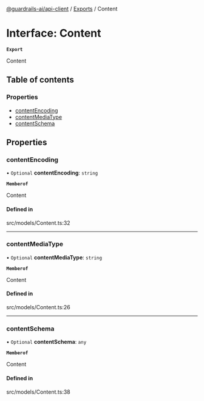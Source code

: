 [@guardrails-ai/api-client](../README.md) / [Exports](../modules.md) / Content

# Interface: Content

**`Export`**

Content

## Table of contents

### Properties

- [contentEncoding](Content.md#contentencoding)
- [contentMediaType](Content.md#contentmediatype)
- [contentSchema](Content.md#contentschema)

## Properties

### contentEncoding

• `Optional` **contentEncoding**: `string`

**`Memberof`**

Content

#### Defined in

src/models/Content.ts:32

___

### contentMediaType

• `Optional` **contentMediaType**: `string`

**`Memberof`**

Content

#### Defined in

src/models/Content.ts:26

___

### contentSchema

• `Optional` **contentSchema**: `any`

**`Memberof`**

Content

#### Defined in

src/models/Content.ts:38
